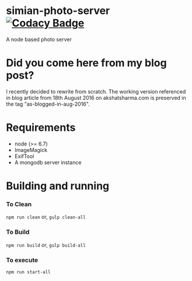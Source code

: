 # simian-photo-server [![Codacy Badge](https://api.codacy.com/project/badge/Grade/58649b8d4db6467984b7f9f5dc982f0f)](https://www.codacy.com/app/akshat-sh/simian-photo-server?utm_source=github.com&amp;utm_medium=referral&amp;utm_content=akshat1/simian-photo-server&amp;utm_campaign=Badge_Grade)

A node based photo server

# Did you come here from my blog post?
I recently decided to rewrite from scratch. The working version referenced in blog article from 18th August 2016 on akshatsharma.com is preserved in the tag "as-blogged-in-aug-2016".

# Requirements
- node (>= 6.7)
- ImageMagick
- ExifTool
- A mongodb server instance

# Building and running
### To Clean
`npm run clean` or, `gulp clean-all`

### To Build
`npm run build` or, `gulp build-all`

### To execute
`npm run start-all`


